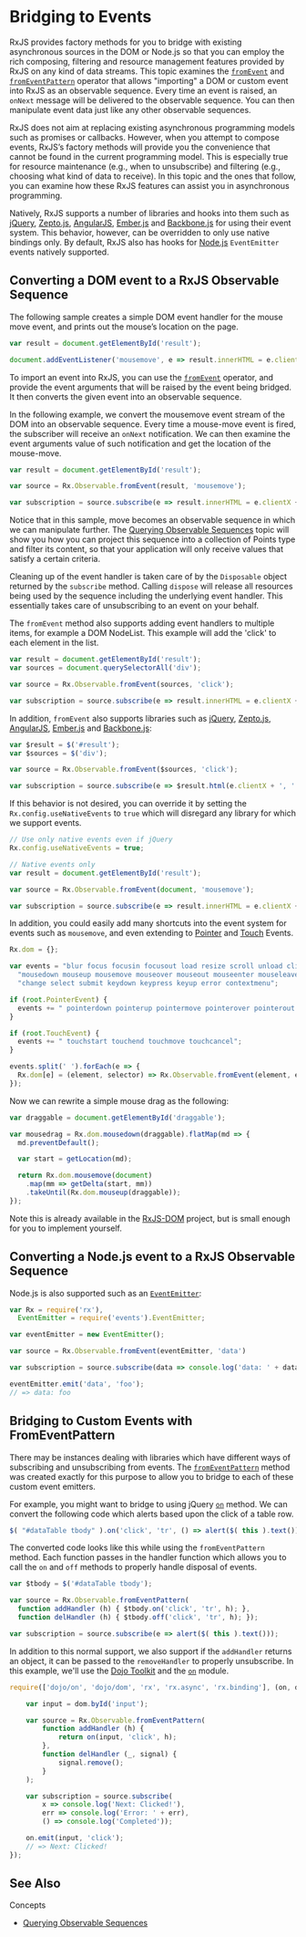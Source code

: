 # Bridging to Events #

RxJS provides factory methods for you to bridge with existing asynchronous sources in the DOM or Node.js so that you can employ the rich composing, filtering and resource management features provided by RxJS on any kind of data streams. This topic examines the [`fromEvent`](https://github.com/Reactive-Extensions/RxJS/tree/master/doc/api/core/operators/fromevent.md) and [`fromEventPattern`](https://github.com/Reactive-Extensions/RxJS/tree/master/doc/api/core/operators/fromeventpattern.md) operator that allows "importing" a DOM or custom event into RxJS as an observable sequence. Every time an event is raised, an `onNext` message will be delivered to the observable sequence. You can then manipulate event data just like any other observable sequences.

RxJS does not aim at replacing existing asynchronous programming models such as promises or callbacks. However, when you attempt to compose events, RxJS’s factory methods will provide you the convenience that cannot be found in the current programming model. This is especially true for resource maintenance (e.g., when to unsubscribe) and filtering (e.g., choosing what kind of data to receive). In this topic and the ones that follow, you can examine how these RxJS features can assist you in asynchronous programming.

Natively, RxJS supports a number of libraries and hooks into them such as [jQuery](http://jquery.com/), [Zepto.js](http://zeptojs.com/), [AngularJS](https://angularjs.org/), [Ember.js](http://emberjs.com/) and [Backbone.js](http://backbonejs.org) for using their event system.  This behavior, however, can be overridden to only use native bindings only.  By default, RxJS also has hooks for [Node.js](http://nodejs.org) `EventEmitter` events natively supported.

## Converting a DOM event to a RxJS Observable Sequence ##

The following sample creates a simple DOM event handler for the mouse move event, and prints out the mouse’s location on the page.

```js
var result = document.getElementById('result');

document.addEventListener('mousemove', e => result.innerHTML = e.clientX + ', ' + e.clientY, false);
```

To import an event into RxJS, you can use the [`fromEvent`](https://github.com/Reactive-Extensions/RxJS/tree/master/doc/api/core/operators/fromevent.md) operator, and provide the event arguments that will be raised by the event being bridged. It then converts the given event into an observable sequence.

In the following example, we convert the mousemove event stream of the DOM into an observable sequence. Every time a mouse-move event is fired, the subscriber will receive an `onNext` notification. We can then examine the event arguments value of such notification and get the location of the mouse-move.

```js
var result = document.getElementById('result');

var source = Rx.Observable.fromEvent(result, 'mousemove');

var subscription = source.subscribe(e => result.innerHTML = e.clientX + ', ' + e.clientY);
```

Notice that in this sample, move becomes an observable sequence in which we can manipulate further. The [Querying Observable Sequences](querying.md) topic will show you how you can project this sequence into a collection of Points type and filter its content, so that your application will only receive values that satisfy a certain criteria.

Cleaning up of the event handler is taken care of by the `Disposable` object returned by the `subscribe` method. Calling `dispose` will release all resources being used by the sequence including the underlying event handler. This essentially takes care of unsubscribing to an event on your behalf.

The `fromEvent` method also supports adding event handlers to multiple items, for example a DOM NodeList.  This example will add the 'click' to each element in the list.

```js
var result = document.getElementById('result');
var sources = document.querySelectorAll('div');

var source = Rx.Observable.fromEvent(sources, 'click');

var subscription = source.subscribe(e => result.innerHTML = e.clientX + ', ' + e.clientY);
```

In addition, `fromEvent` also supports libraries such as [jQuery](http://jquery.com/), [Zepto.js](http://zeptojs.com/), [AngularJS](https://angularjs.org/), [Ember.js](http://emberjs.com/) and [Backbone.js](http://backbonejs.org):

```js
var $result = $('#result');
var $sources = $('div');

var source = Rx.Observable.fromEvent($sources, 'click');

var subscription = source.subscribe(e => $result.html(e.clientX + ', ' + e.clientY));
```

If this behavior is not desired, you can override it by setting the `Rx.config.useNativeEvents` to `true` which will disregard any library for which we support events.

```js
// Use only native events even if jQuery
Rx.config.useNativeEvents = true;

// Native events only
var result = document.getElementById('result');

var source = Rx.Observable.fromEvent(document, 'mousemove');

var subscription = source.subscribe(e => result.innerHTML = e.clientX + ', ' + e.clientY);
```

In addition, you could easily add many shortcuts into the event system for events such as `mousemove`, and even extending to [Pointer](http://www.w3.org/TR/pointerevents/) and [Touch](http://www.w3.org/TR/touch-events/) Events.

```js
Rx.dom = {};

var events = "blur focus focusin focusout load resize scroll unload click dblclick " +
  "mousedown mouseup mousemove mouseover mouseout mouseenter mouseleave " +
  "change select submit keydown keypress keyup error contextmenu";

if (root.PointerEvent) {
  events += " pointerdown pointerup pointermove pointerover pointerout pointerenter pointerleave";
}

if (root.TouchEvent) {
  events += " touchstart touchend touchmove touchcancel";
}

events.split(' ').forEach(e => {
  Rx.dom[e] = (element, selector) => Rx.Observable.fromEvent(element, e, selector)
});
```

Now we can rewrite a simple mouse drag as the following:
```js
var draggable = document.getElementById('draggable');

var mousedrag = Rx.dom.mousedown(draggable).flatMap(md => {
  md.preventDefault();

  var start = getLocation(md);

  return Rx.dom.mousemove(document)
    .map(mm => getDelta(start, mm))
    .takeUntil(Rx.dom.mouseup(draggable));
});
```

Note this is already available in the [RxJS-DOM](https://github.com/Reactive-Extensions/RxJS-DOM) project, but is small enough for you to implement yourself.

## Converting a Node.js event to a RxJS Observable Sequence ##

Node.js is also supported such as an [`EventEmitter`](http://nodejs.org/api/events.html#events_class_events_eventemitter):

```js
var Rx = require('rx'),
  EventEmitter = require('events').EventEmitter;

var eventEmitter = new EventEmitter();

var source = Rx.Observable.fromEvent(eventEmitter, 'data')

var subscription = source.subscribe(data => console.log('data: ' + data));

eventEmitter.emit('data', 'foo');
// => data: foo
```

## Bridging to Custom Events with FromEventPattern ##

There may be instances dealing with libraries which have different ways of subscribing and unsubscribing from events.  The [`fromEventPattern`](https://github.com/Reactive-Extensions/RxJS/tree/master/doc/api/core/operators/fromeventpattern.md) method was created exactly for this purpose to allow you to bridge to each of these custom event emitters.

For example, you might want to bridge to using jQuery [`on`](http://api.jquery.com/on/) method.  We can convert the following code which alerts based upon the click of a table row.

```js
$( "#dataTable tbody" ).on('click', 'tr', () => alert($( this ).text()));
```

The converted code looks like this while using the `fromEventPattern` method.  Each function passes in the handler function which allows you to call the `on` and `off` methods to properly handle disposal of events.

```js
var $tbody = $('#dataTable tbody');

var source = Rx.Observable.fromEventPattern(
  function addHandler (h) { $tbody.on('click', 'tr', h); },
  function delHandler (h) { $tbody.off('click', 'tr', h); });

var subscription = source.subscribe(e => alert($( this ).text()));
```

In addition to this normal support, we also support if the `addHandler` returns an object, it can be passed to the `removeHandler` to properly unsubscribe.  In this example, we'll use the [Dojo Toolkit](http://dojotoolkit.org) and the [`on`](http://dojotoolkit.org/api/1.9/dojo/on.html) module.

```js
require(['dojo/on', 'dojo/dom', 'rx', 'rx.async', 'rx.binding'], (on, dom, rx) => {

    var input = dom.byId('input');

    var source = Rx.Observable.fromEventPattern(
        function addHandler (h) {
            return on(input, 'click', h);
        },
        function delHandler (_, signal) {
            signal.remove();
        }
    );

    var subscription = source.subscribe(
        x => console.log('Next: Clicked!'),
        err => console.log('Error: ' + err),
        () => console.log('Completed'));

    on.emit(input, 'click');
    // => Next: Clicked!
});
```

## See Also

Concepts
- [Querying Observable Sequences](querying.md)
